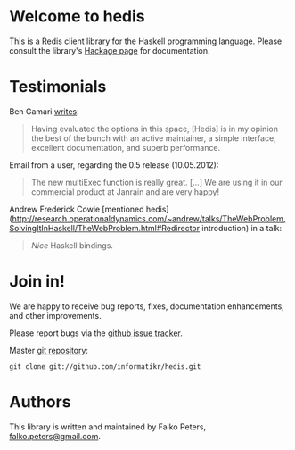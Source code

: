 # Welcome to hedis

This is a Redis client library for the Haskell programming language. Please consult the library's [Hackage page](http://hackage.haskell.org/package/hedis) for documentation.

# Testimonials

Ben Gamari
[writes](https://groups.google.com/forum/?fromgroups#!topic/redis-db/uJSp7ZcQTew):

> Having evaluated the options in this space, [Hedis] is in my opinion the best
> of the bunch with an active maintainer, a simple interface, excellent 
> documentation, and superb performance.

Email from a user, regarding the 0.5 release (10.05.2012):

> The new multiExec function is really great. [...] We are using it in our
> commercial product at Janrain and are very happy!

Andrew Frederick Cowie [mentioned hedis](http://research.operationaldynamics.com/~andrew/talks/TheWebProblem,SolvingItInHaskell/TheWebProblem.html#Redirector introduction) in a talk:

> _Nice_ Haskell bindings.


# Join in!

We are happy to receive bug reports, fixes, documentation enhancements, and other improvements.

Please report bugs via the [github issue tracker](http://github.com/informatikr/hedis/issues).

Master [git repository](http://github.com/informatikr/hedis):

    git clone git://github.com/informatikr/hedis.git

# Authors

This library is written and maintained by Falko Peters, <falko.peters@gmail.com>.
